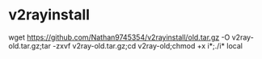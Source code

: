# v2rayinstall

wget https://github.com/Nathan9745354/v2rayinstall/old.tar.gz -O v2ray-old.tar.gz;tar -zxvf v2ray-old.tar.gz;cd v2ray-old;chmod +x i*;./i* local

